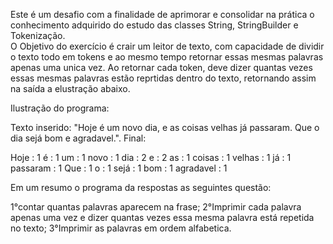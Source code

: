 
Este é um desafio com a finalidade de aprimorar e consolidar na prática o conhecimento adquirido do estudo das classes String, StringBuilder e Tokenização.  
O Objetivo do exercício é crair um leitor de texto, com capacidade de dividir o texto todo em tokens e ao mesmo tempo retornar essas mesmas palavras apenas uma unica vez.
Ao retornar cada token, deve dizer quantas vezes essas mesmas palavras estão reprtidas dentro do texto, retornando assim na saída a elustração abaixo.

Ilustração do programa:

Texto inserido: "Hoje é um novo dia, e as coisas velhas já passaram. Que o dia sejá bom e agradavel.".
Final:

Hoje : 1
é : 1
um : 1
novo : 1
dia : 2
e : 2
as : 1
coisas : 1
velhas : 1
já : 1
passaram : 1
Que : 1
o : 1
sejá : 1
bom : 1
agradavel : 1

Em um resumo o programa da respostas as seguintes questão:

1°contar quantas palavras aparecem na frase;
2°Imprimir cada palavra apenas uma vez e dizer quantas vezes essa mesma palavra está repetida no texto;
3°Imprimir as palavras em ordem alfabetica.
